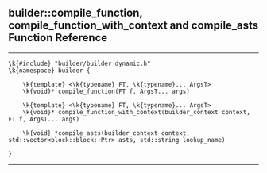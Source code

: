 ## builder::compile\_function, compile\_function\_with\_context and compile\_asts Function Reference
<hr>

	\k{#include} "builder/builder_dynamic.h"
	\k{namespace} builder {

		\k{template} <\k{typename} FT, \k{typename}... ArgsT>
		\k{void}* compile_function(FT f, ArgsT... args)

		\k{template} <\k{typename} FT, \k{typename}... ArgsT>
		\k{void}* compile_function_with_context(builder_context context, FT f, ArgsT... args) 

		\k{void} *compile_asts(builder_context context, std::vector<block::block::Ptr> asts, std::string lookup_name)

	}
<hr>
